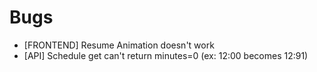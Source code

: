 # Bugs

- [FRONTEND] Resume Animation doesn't work
- [API] Schedule get can't return minutes=0 (ex: 12:00 becomes 12:91)
